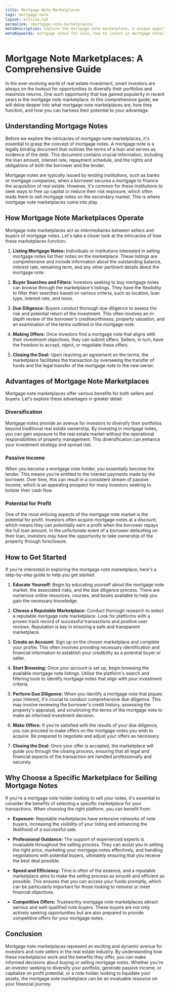 ```yaml
---
title: Mortgage Note Marketplaces
tags: mortgage-note
layout: article.njk
permalink: /mortgage-note-marketplaces/
metaDescription: Explore the mortgage note marketplace, a unique opportunity for investors to diversify, generate passive income, and profit. This guide explains how it works, the benefits, and how to get started.
metaKeywords: mortgage notes for sale, how to invest in mortgage notes, mortgage note investing guide, mortgage note investing risks, mortgage note investing returns, mortgage note investing vs real estate, mortgage note investing strategies, mortgage note investing FAQ, mortgage note investing for beginners
---
```


# Mortgage Note Marketplaces: A Comprehensive Guide

In the ever-evolving world of real estate investment, smart investors are always on the lookout for opportunities to diversify their portfolios and maximize returns. One such opportunity that has gained popularity in recent years is the mortgage note marketplace. In this comprehensive guide, we will delve deeper into what mortgage note marketplaces are, how they function, and how you can harness their potential to your advantage.

## Understanding Mortgage Notes

Before we explore the intricacies of mortgage note marketplaces, it's essential to grasp the concept of mortgage notes. A mortgage note is a legally binding document that outlines the terms of a loan and serves as evidence of the debt. This document contains crucial information, including the loan amount, interest rate, repayment schedule, and the rights and obligations of both the borrower and the lender.

Mortgage notes are typically issued by lending institutions, such as banks or mortgage companies, when a borrower secures a mortgage to finance the acquisition of real estate. However, it's common for these institutions to seek ways to free up capital or reduce their risk exposure, which often leads them to sell mortgage notes on the secondary market. This is where mortgage note marketplaces come into play.

## How Mortgage Note Marketplaces Operate

Mortgage note marketplaces act as intermediaries between sellers and buyers of mortgage notes. Let's take a closer look at the intricacies of how these marketplaces function:

1. **Listing Mortgage Notes:** Individuals or institutions interested in selling mortgage notes list their notes on the marketplace. These listings are comprehensive and include information about the outstanding balance, interest rate, remaining term, and any other pertinent details about the mortgage note.

2. **Buyer Searches and Filters:** Investors seeking to buy mortgage notes can browse through the marketplace's listings. They have the flexibility to filter their searches based on various criteria, such as location, loan type, interest rate, and more.

3. **Due Diligence:** Buyers conduct thorough due diligence to assess the risk and potential return of the investment. This often involves an in-depth review of the borrower's creditworthiness, property valuation, and an examination of the terms outlined in the mortgage note.

4. **Making Offers:** Once investors find a mortgage note that aligns with their investment objectives, they can submit offers. Sellers, in turn, have the freedom to accept, reject, or negotiate these offers.

5. **Closing the Deal:** Upon reaching an agreement on the terms, the marketplace facilitates the transaction by overseeing the transfer of funds and the legal transfer of the mortgage note to the new owner.

## Advantages of Mortgage Note Marketplaces

Mortgage note marketplaces offer various benefits for both sellers and buyers. Let's explore these advantages in greater detail:

### Diversification

Mortgage notes provide an avenue for investors to diversify their portfolios beyond traditional real estate ownership. By investing in mortgage notes, you can gain exposure to the real estate market without the operational responsibilities of property management. This diversification can enhance your investment strategy and spread risk.

### Passive Income

When you become a mortgage note holder, you essentially become the lender. This means you're entitled to the interest payments made by the borrower. Over time, this can result in a consistent stream of passive income, which is an appealing prospect for many investors seeking to bolster their cash flow.

### Potential for Profit

One of the most enticing aspects of the mortgage note market is the potential for profit. Investors often acquire mortgage notes at a discount, which means they can potentially earn a profit when the borrower repays the full loan amount. In the unfortunate event of a borrower defaulting on their loan, investors may have the opportunity to take ownership of the property through foreclosure.

## How to Get Started

If you're interested in exploring the mortgage note marketplace, here's a step-by-step guide to help you get started:

1. **Educate Yourself:** Begin by educating yourself about the mortgage note market, the associated risks, and the due diligence process. There are numerous online resources, courses, and books available to help you gain the necessary knowledge.

2. **Choose a Reputable Marketplace:** Conduct thorough research to select a reputable mortgage note marketplace. Look for platforms with a proven track record of successful transactions and positive user reviews. Reputation is key in ensuring a safe and transparent marketplace.

3. **Create an Account:** Sign up on the chosen marketplace and complete your profile. This often involves providing necessary identification and financial information to establish your credibility as a potential buyer or seller.

4. **Start Browsing:** Once your account is set up, begin browsing the available mortgage note listings. Utilize the platform's search and filtering tools to identify mortgage notes that align with your investment criteria.

5. **Perform Due Diligence:** When you identify a mortgage note that piques your interest, it's crucial to conduct comprehensive due diligence. This may involve reviewing the borrower's credit history, assessing the property's appraisal, and scrutinizing the terms of the mortgage note to make an informed investment decision.

6. **Make Offers:** If you're satisfied with the results of your due diligence, you can proceed to make offers on the mortgage notes you wish to acquire. Be prepared to negotiate and adjust your offers as necessary.

7. **Closing the Deal:** Once your offer is accepted, the marketplace will guide you through the closing process, ensuring that all legal and financial aspects of the transaction are handled professionally and securely.

## Why Choose a Specific Marketplace for Selling Mortgage Notes

If you're a mortgage note holder looking to sell your notes, it's essential to consider the benefits of selecting a specific marketplace for your transactions. When choosing the right platform, you can benefit from:

- **Exposure:** Reputable marketplaces have extensive networks of note buyers, increasing the visibility of your listing and enhancing the likelihood of a successful sale.

- **Professional Guidance:** The support of experienced experts is invaluable throughout the selling process. They can assist you in setting the right price, marketing your mortgage notes effectively, and handling negotiations with potential buyers, ultimately ensuring that you receive the best deal possible.

- **Speed and Efficiency:** Time is often of the essence, and a reputable marketplace aims to make the selling process as smooth and efficient as possible. This ensures that you can access your funds promptly, which can be particularly important for those looking to reinvest or meet financial objectives.

- **Competitive Offers:** Trustworthy mortgage note marketplaces attract serious and well-qualified note buyers. These buyers are not only actively seeking opportunities but are also prepared to provide competitive offers for your mortgage notes.

## Conclusion

Mortgage note marketplaces represent an exciting and dynamic avenue for investors and note sellers in the real estate industry. By understanding how these marketplaces work and the benefits they offer, you can make informed decisions about buying or selling mortgage notes. Whether you're an investor seeking to diversify your portfolio, generate passive income, or capitalize on profit potential, or a note holder looking to liquidate your assets, the mortgage note marketplace can be an invaluable resource on your financial journey.
